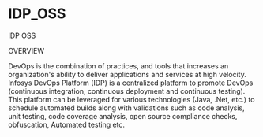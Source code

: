 # IDP_OSS

IDP OSS

OVERVIEW

DevOps is the combination of practices, and tools that increases an organization's ability to deliver applications and services at high velocity. Infosys DevOps Platform (IDP) is a centralized platform to promote DevOps (continuous integration, continuous deployment and continuous testing). This platform can be leveraged for various technologies (Java, .Net, etc.) to schedule automated builds along with validations such as code analysis, unit testing, code coverage analysis, open source compliance checks, obfuscation, Automated testing etc.
